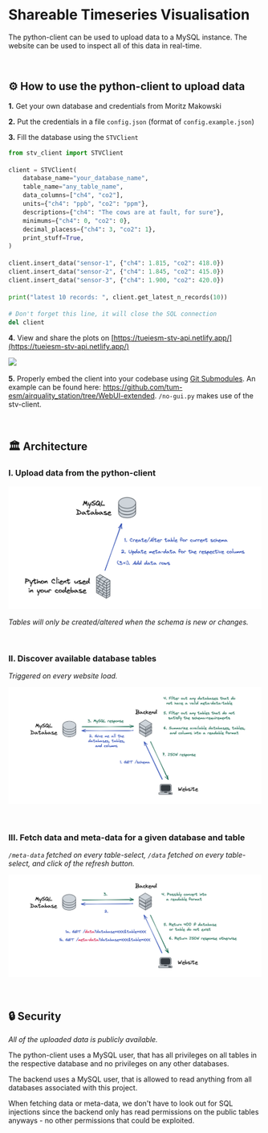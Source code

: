# Shareable Timeseries Visualisation

The python-client can be used to upload data to a MySQL instance. The website can be used to inspect all of this data in real-time.

<br/>

## ⚙️ How to use the python-client to upload data

**1.** Get your own database and credentials from Moritz Makowski

**2.** Put the credentials in a file `config.json` (format of `config.example.json`)

**3.** Fill the database using the `STVClient`

```python
from stv_client import STVClient

client = STVClient(
    database_name="your_database_name",
    table_name="any_table_name",
    data_columns=["ch4", "co2"],
    units={"ch4": "ppb", "co2": "ppm"},
    descriptions={"ch4": "The cows are at fault, for sure"},
    minimums={"ch4": 0, "co2": 0},
    decimal_placess={"ch4": 3, "co2": 1},
    print_stuff=True,
)

client.insert_data("sensor-1", {"ch4": 1.815, "co2": 418.0})
client.insert_data("sensor-2", {"ch4": 1.845, "co2": 415.0})
client.insert_data("sensor-3", {"ch4": 1.900, "co2": 420.0})

print("latest 10 records: ", client.get_latest_n_records(10))

# Don't forget this line, it will close the SQL connection
del client
```

**4.** View and share the plots on [https://tueiesm-stv-api.netlify.app/](https://tueiesm-stv-api.netlify.app/)

<img width="1072" src="https://user-images.githubusercontent.com/29046316/169709670-1be64cc1-0823-49d1-917f-07f88204a1d3.png">

**5.** Properly embed the client into your codebase using [Git Submodules](https://git-scm.com/book/en/v2/Git-Tools-Submodules). An example can be found here: https://github.com/tum-esm/airquality_station/tree/WebUI-extended. `/no-gui.py` makes use of the stv-client.

<br/>

## 🏛 Architecture

### I. Upload data from the python-client

![](/docs/architecture-part-1.png)

_Tables will only be created/altered when the schema is new or changes._

<br/>

### II. Discover available database tables

_Triggered on every website load._

![](/docs/architecture-part-2.png)

<br/>

### III. Fetch data and meta-data for a given database and table

_`/meta-data` fetched on every table-select, `/data` fetched on every table-select, and click of the refresh button._

![](/docs/architecture-part-3.png)

<br/>

## 🔒 Security

_All of the uploaded data is publicly available._

The python-client uses a MySQL user, that has all privileges on all tables in the respective database and no privileges on any other databases.

The backend uses a MySQL user, that is allowed to read anything from all databases associated with this project.

When fetching data or meta-data, we don't have to look out for SQL injections since the backend only has read permissions on the public tables anyways - no other permissions that could be exploited.
